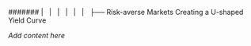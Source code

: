 ####### |   |   |   |   |   |   ├── Risk-averse Markets Creating a U-shaped Yield Curve

*Add content here*